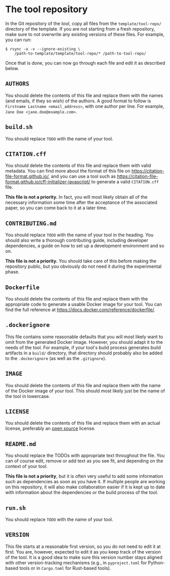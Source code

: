 # The tool repository
In the Git repository of the _tool_, copy all files from the `template/tool-repo/` directory of the
template. If you are not starting from a fresh repository, make sure to not overwrite any existing
versions of these files. For example, you can run:
```console
$ rsync -a -v --ignore-existing \
    /path-to-template/template/tool-repo/* /path-to-tool-repo/
```

Once that is done, you can now go through each file and edit it as described below.

## `AUTHORS`
You should delete the contents of this file and replace them with the names (and emails, if they so
wish) of the authors. A good format to follow is `Firstname Lastname <email_address>`, with one
author per line. For example, `Jane Doe <jane.doe@example.com>`.

## `build.sh`
You should replace `TODO` with the name of your tool.

## `CITATION.cff`
You should delete the contents of this file and replace them with valid metadata. You can find more
about the format of this file on <https://citation-file-format.github.io/>, and you can use a tool
such as <https://citation-file-format.github.io/cff-initializer-javascript/> to generate a valid
`CITATION.cff` file.

**This file is not a priority.** In fact, you will most likely obtain all of the necessary
information some time after the acceptance of the associated paper, so you can come back to it at a
later time.

## `CONTRIBUTING.md`
You should replace `TODO` with the name of your tool in the heading. You should also write a
thorough contributing guide, including developer dependencies, a guide on how to set up a
development environment and so on.

**This file is not a priority.** You should take care of this before making the repository public,
but you obviously do not need it during the experimental phase.

## `Dockerfile`
You should delete the contents of this file and replace them with the appropriate code to generate
a usable Docker image for your tool. You can find the full reference at
<https://docs.docker.com/reference/dockerfile/>.

## `.dockerignore`
This file contains some reasonable defaults that you will most likely want to omit from the
generated Docker image. However, you should adapt it to the needs of the tool. For example, if your
tool's build process generates build artifacts in a `build/` directory, that directory should
probably also be added to the `.dockerignore` (as well as the `.gitignore`).

## `IMAGE`
You should delete the contents of this file and replace them with the name of the Docker image of
your tool. This should most likely just be the name of the tool in lowercase.

## `LICENSE`
You should delete the contents of this file and replace them with an actual license, preferably an
[open source](https://opensource.org/licenses) license.

## `README.md`
You should replace the TODOs with appropriate text throughout the file. You can of course edit,
remove or add text as you see fit, and depending on the context of your tool.

**This file is not a priority**, but it is often very useful to add some information such as
dependencies as soon as you have it. If multiple people are working on this repository, it will
also make collaboration easier if it is kept up to date with information about the dependencies or
the build process of the tool.

## `run.sh`
You should replace `TODO` with the name of your tool.

## `VERSION`
This file starts at a reasonable first version, so you do not need to edit it at first. You are,
however, expected to edit it as you keep track of the version of the tool. It is a good idea to
make sure this version number stays aligned with other version-tracking mechanisms (e.g., in
`pyproject.toml` for Python-based tools or in `Cargo.toml` for Rust-based tools).
